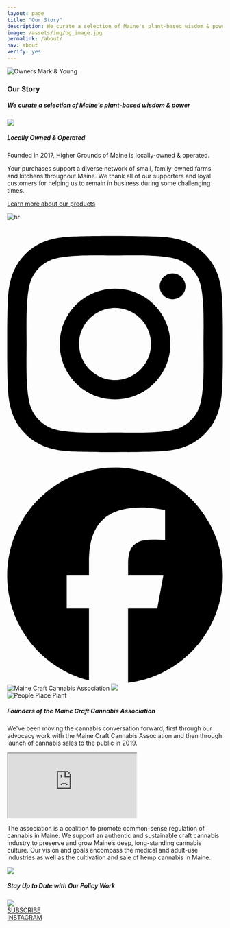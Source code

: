 ```yaml
---
layout: page
title: "Our Story"
description: We curate a selection of Maine's plant-based wisdom & power. Founded in 2017, Higher Grounds of Maine is locally-owned & operated. Your purchases support a diverse network of small, family-owned farms and kitchens throughout Maine. 
image: /assets/img/og_image.jpg
permalink: /about/
nav: about
verify: yes
---
```

<div class="container-fluid bg-offblack leaves text-white pt-md-0 py-sm-0 g-0">
    <div class="row g-0">
        <div class="col-sm-12 col-md-6">
            <img src="/assets/img/photos/about/mark-young.jpg" alt="Owners Mark & Young" class="img-fluid mb-4 animate__animated animate__fadeIn">
        </div>
        <div class="col-sm-12 col-md-6 animate__animated animate__fadeIn pt-4 px-5">
            <h3 class="text-uppercase text-center fw-bold mt-4">Our Story</h3>
            <h5 class="text-uppercase color-accent-1 text-center my-4 px-5">We curate a selection of Maine's plant-based wisdom <span class="fw-light">&</span> power</h5>
            <img src="/assets/img/hr.png" class="hr my-3">
            <h5 class="text-uppercase color-accent-1 text-center pt-4">Locally Owned <span class="fw-light">&</span> Operated</h5>
            <p class="text-start">Founded in 2017, Higher Grounds of Maine is locally-owned <span class="fw-light">&</span> operated.</p>
            <p>Your purchases support a diverse network of small, family-owned farms and kitchens throughout Maine. We thank all of our supporters and loyal customers for helping us to remain in business during some challenging times.</p>
            <p class="fw-bold text-center pb-3 text-decoration-none"><a href="/index.html#products" class="text-white text-decoration-none"><span class="fw-bold color-accent-2"><i class="fa-solid fa-caret-right pe-2"></i></span> Learn more about our products</a></p>
            <img src="/assets/img/hr-line.png" alt="hr" class="hr mt-4 mb-5">
            <div class="text-center">
                <a href="https://www.instagram.com/highergroundsme" alt="Follow Higher Grounds of Maine on Instagram"><svg xmlns="http://www.w3.org/2000/svg" viewBox="0 0 448 512" class="social-icon me-4 mb-4"><!--!Font Awesome Free 6.6.0 by @fontawesome - https://fontawesome.com License - https://fontawesome.com/license/free Copyright 2024 Fonticons, Inc.--><path d="M224.1 141c-63.6 0-114.9 51.3-114.9 114.9s51.3 114.9 114.9 114.9S339 319.5 339 255.9 287.7 141 224.1 141zm0 189.6c-41.1 0-74.7-33.5-74.7-74.7s33.5-74.7 74.7-74.7 74.7 33.5 74.7 74.7-33.6 74.7-74.7 74.7zm146.4-194.3c0 14.9-12 26.8-26.8 26.8-14.9 0-26.8-12-26.8-26.8s12-26.8 26.8-26.8 26.8 12 26.8 26.8zm76.1 27.2c-1.7-35.9-9.9-67.7-36.2-93.9-26.2-26.2-58-34.4-93.9-36.2-37-2.1-147.9-2.1-184.9 0-35.8 1.7-67.6 9.9-93.9 36.1s-34.4 58-36.2 93.9c-2.1 37-2.1 147.9 0 184.9 1.7 35.9 9.9 67.7 36.2 93.9s58 34.4 93.9 36.2c37 2.1 147.9 2.1 184.9 0 35.9-1.7 67.7-9.9 93.9-36.2 26.2-26.2 34.4-58 36.2-93.9 2.1-37 2.1-147.8 0-184.8zM398.8 388c-7.8 19.6-22.9 34.7-42.6 42.6-29.5 11.7-99.5 9-132.1 9s-102.7 2.6-132.1-9c-19.6-7.8-34.7-22.9-42.6-42.6-11.7-29.5-9-99.5-9-132.1s-2.6-102.7 9-132.1c7.8-19.6 22.9-34.7 42.6-42.6 29.5-11.7 99.5-9 132.1-9s102.7-2.6 132.1 9c19.6 7.8 34.7 22.9 42.6 42.6 11.7 29.5 9 99.5 9 132.1s2.7 102.7-9 132.1z"/></svg></a>
                <a href="https://www.facebook.com/HigherGroundsMaine" alt="Follow Higher Grounds of Maine on Facebook"><svg xmlns="http://www.w3.org/2000/svg" viewBox="0 0 512 512" class="social-icon mb-4"><!--!Font Awesome Free 6.6.0 by @fontawesome - https://fontawesome.com License - https://fontawesome.com/license/free Copyright 2024 Fonticons, Inc.--><path d="M512 256C512 114.6 397.4 0 256 0S0 114.6 0 256C0 376 82.7 476.8 194.2 504.5V334.2H141.4V256h52.8V222.3c0-87.1 39.4-127.5 125-127.5c16.2 0 44.2 3.2 55.7 6.4V172c-6-.6-16.5-1-29.6-1c-42 0-58.2 15.9-58.2 57.2V256h83.6l-14.4 78.2H287V510.1C413.8 494.8 512 386.9 512 256h0z"/></svg></a>
                </div>
        </div>
    </div>
    <div class="row g-0 pb-5">
        <div class="col-sm-12 col-md-6">
            <img src="/assets/img/photos/about/maine-craft-cannabis-association.jpg" alt="Maine Craft Cannabis Association" class="img-fluid mb-4 scrolling">
            <img src="/assets/img/branding/NCCC.png" class="img-fluid my-4 hr scrolling w-50 mb-5">
        </div>
        <div class="col-sm-12 col-md-6 px-5">
            <img src="/assets/img/maine-craft-cannabis-assoc-light.png" alt="People Place Plant" class="img-fluid scrolling hr">
            <h5 class="text-uppercase text-center color-accent-1">Founders of the Maine Craft Cannabis Association</h5>
            <p>We've been moving the cannabis conversation forward, first through our advocacy work with the Maine Craft Cannabis Association and then through launch of cannabis sales to the public in 2019.</p>
            <div class="ratio ratio-16x9 my-5 scrolling">
                <iframe src="https://www.youtube.com/embed/iOGAtfUmUxM?si=6vQst_ZTjiLu8lGp" title="YouTube video" allowfullscreen></iframe>
            </div>
            <p>The association is a coalition to promote common-sense regulation of cannabis in Maine. We support an authentic and sustainable craft cannabis industry to preserve and grow Maine’s deep, long-standing cannabis culture. Our vision and goals encompass the medical and adult-use industries as well as the cultivation and sale of hemp cannabis in Maine.</p>
            <img src="/assets/img/hr-line.png" class="hr mt-5">
            <h5 class="text-uppercase text-center color-accent-1 mt-4">Stay Up to Date with Our Policy Work</h5>
            <img src="/assets/img/hr-down.png" class="hr my-3">
            <div class="d-flex justify-content-around p-3">
                <div class="me-5"><a href="https://mainegrowersalliance.com/about-maine-growers-alliance/partners/maine-craft-cannabis-association/" target="_blank" class="btn btn-warning pt-2 scrolling-slide"><i class="fa-solid fa-envelope pe-1 fw-bold"></i> SUBSCRIBE</a>
                </div>
                <div><a href="https://www.instagram.com/mainecraftcannabisassoc/" class="btn btn-warning pt-2 scrolling-slide animate__delay-2s" aria-roledescription="button"><i class="fa-brands fa-instagram pe-1 fw-bold"></i> INSTAGRAM</a>
                </div>
            </div>
        </div>
    </div>
</div>